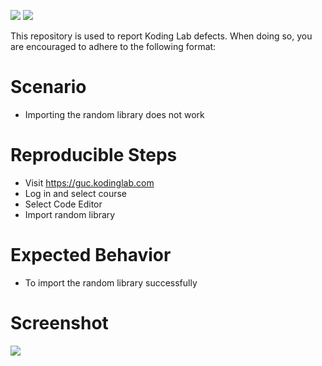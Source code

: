 ![](http://www.thecomputeradvisor.net/gallery/how-to-fix-software-bugs/how_to_fix_software_bugs.jpg) ![](https://guc.kodinglab.com/images/KLedit.png) 

This repository is used to report Koding Lab defects. When doing so, you are encouraged to adhere to the following format:


# Scenario
- Importing the random library does not work

# Reproducible Steps
- Visit https://guc.kodinglab.com
- Log in and select course
- Select Code Editor
- Import random library

# Expected Behavior
- To import the random library successfully

# Screenshot
![](https://s3.amazonaws.com/kodinglab.labs/import_random_error.png) 
